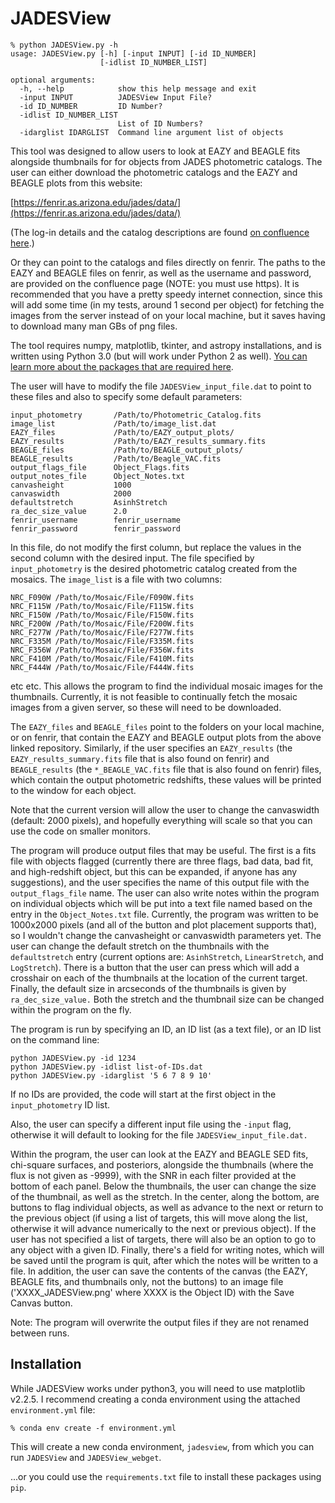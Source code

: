 # JADESView

```
% python JADESView.py -h
usage: JADESView.py [-h] [-input INPUT] [-id ID_NUMBER]
                    [-idlist ID_NUMBER_LIST]

optional arguments:
  -h, --help            show this help message and exit
  -input INPUT          JADESView Input File?
  -id ID_NUMBER         ID Number?
  -idlist ID_NUMBER_LIST
                        List of ID Numbers?
  -idarglist IDARGLIST  Command line argument list of objects
```


This tool was designed to allow users to look at EAZY and BEAGLE fits alongside
thumbnails for for objects from JADES photometric catalogs. The user can either download
the photometric catalogs and the EAZY and BEAGLE plots from this website:

[https://fenrir.as.arizona.edu/jades/data/](https://fenrir.as.arizona.edu/jades/data/)

(The log-in details and the catalog descriptions are found [on confluence here](https://issues.cosmos.esa.int/jwst-nirspecwiki/display/WGs/Step+04+-+Photometric+redshifts+and+derived+information).)

Or they can point to the catalogs and files directly on fenrir. The paths to the EAZY and BEAGLE 
files on fenrir, as well as the username and password, are provided on the confluence page (NOTE: 
you must use https). It is recommended that you have a pretty speedy internet connection, since this 
will add some time (in my tests, around 1 second per object) for fetching the images from the 
server instead of on your local machine, but it saves having to download many man GBs of png files.

The tool requires numpy, matplotlib, tkinter, and astropy installations, and is written
using Python 3.0 (but will work under Python 2 as well). [You can learn more about the
packages that are required here](https://github.com/kevinhainline/JADESView#installation). 

The user will have to modify the file `JADESView_input_file.dat` to point to these files
and also to specify some default parameters:

```
input_photometry       /Path/to/Photometric_Catalog.fits
image_list             /Path/to/image_list.dat 
EAZY_files             /Path/to/EAZY_output_plots/
EAZY_results           /Path/to/EAZY_results_summary.fits
BEAGLE_files           /Path/to/BEAGLE_output_plots/
BEAGLE_results         /Path/to/Beagle_VAC.fits
output_flags_file      Object_Flags.fits
output_notes_file      Object_Notes.txt
canvasheight           1000
canvaswidth            2000
defaultstretch         AsinhStretch
ra_dec_size_value      2.0
fenrir_username        fenrir_username
fenrir_password        fenrir_password
```

In this file, do not modify the first column, but replace the values in the second column
with the desired input. The file specified by `input_photometry` is the desired photometric 
catalog created from the mosaics. The `image_list` is a file with two columns:

```
NRC_F090W /Path/to/Mosaic/File/F090W.fits
NRC_F115W /Path/to/Mosaic/File/F115W.fits
NRC_F150W /Path/to/Mosaic/File/F150W.fits
NRC_F200W /Path/to/Mosaic/File/F200W.fits
NRC_F277W /Path/to/Mosaic/File/F277W.fits
NRC_F335M /Path/to/Mosaic/File/F335M.fits
NRC_F356W /Path/to/Mosaic/File/F356W.fits
NRC_F410M /Path/to/Mosaic/File/F410M.fits
NRC_F444W /Path/to/Mosaic/File/F444W.fits
```
etc etc. This allows the program to find the individual mosaic images for the thumbnails.
Currently, it is not feasible to continually fetch the mosaic images from a given server, so
these will need to be downloaded. 

The `EAZY_files` and `BEAGLE_files` point to the folders on your local machine, or on fenrir, 
that contain the EAZY and BEAGLE output plots from the above linked repository. Similarly, if the
user specifies an `EAZY_results` (the `EAZY_results_summary.fits` file that is also found on
fenrir) and `BEAGLE_results` (the `*_BEAGLE_VAC.fits` file that is also found on fenrir) files, 
which contain the output photometric redshifts, these values will be printed to the window for
each object. 

Note that the current version will allow the user to change the canvaswidth (default: 2000 pixels), 
and hopefully everything will  scale so that you can use the code on smaller monitors. 

The program will produce output files that may be useful. The first is a fits file with 
objects flagged (currently there are three flags, bad data, bad fit, and high-redshift object,
but this can be expanded, if anyone has any suggestions), and the user specifies the name
of this output file with the `output_flags_file` name. The user can also write notes 
within the program on individual objects which will be put into a text file named based 
on the entry in the `Object_Notes.txt` file. Currently, the program was written to be
1000x2000 pixels (and all of the button and plot placement supports that), so I wouldn't
change the canvasheight or canvaswidth parameters yet. The user can change the default
stretch on the thumbnails with the `defaultstretch` entry (current options are: `AsinhStretch`, 
`LinearStretch`, and `LogStretch`). There is a button that the user can press which will add a 
crosshair on each of the thumbnails at the location of the current target. Finally, the default size 
in arcseconds of the thumbnails is given by `ra_dec_size_value.` Both the stretch and the thumbnail 
size can be changed within the program on the fly. 

The program is run by specifying an ID, an ID list (as a text file), or an ID list on the
command line:

```
python JADESView.py -id 1234
python JADESView.py -idlist list-of-IDs.dat
python JADESView.py -idarglist '5 6 7 8 9 10' 
```

If no IDs are provided, the code will start at the first object in the `input_photometry` ID list.  

Also, the user can specify a different input file using the `-input` flag, otherwise
it will default to looking for the file `JADESView_input_file.dat.`

Within the program, the user can look at the EAZY and BEAGLE SED fits, chi-square surfaces,
and posteriors, alongside the thumbnails (where the flux is not given as -9999), with
the SNR in each filter provided at the bottom of each panel. Below the thumbnails, the
user can change the size of the thumbnail, as well as the stretch. In the center, along
the bottom, are buttons to flag individual objects, as well as advance to the next or return
to the previous object (if using a list of targets, this will move along the list, otherwise
it will advance numerically to the next or previous object). If the user has not specified
a list of targets, there will also be an option to go to any object with a given ID. 
Finally, there's a field for writing notes, which will be saved until the program is 
quit, after which the notes will be written to a file. In addition, the user can save the
contents of the canvas (the EAZY, BEAGLE fits, and thumbnails only, not the buttons)
to an image file ('XXXX_JADESView.png' where XXXX is the Object ID) with the Save Canvas 
button. 

Note: The program will overwrite the output files if they are not renamed between runs. 

## Installation

While JADESView works under python3, you will need to use matplotlib v2.2.5. I recommend creating
a conda environment using the attached `environment.yml` file:

```
% conda env create -f environment.yml
```

This will create a new conda environment, `jadesview`, from which you can run `JADESView` 
and `JADESView_webget`.

...or you could use the `requirements.txt` file to install these packages using `pip`. 